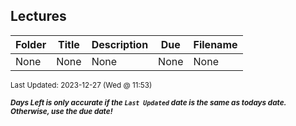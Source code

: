 ## Lectures

| Folder | Title | Description | Due | Filename |
|-----|-----|-----|-----|-----|
| None | None | None | None | None |

<sup>Last Updated: 2023-12-27 (Wed @ 11:53)</sup> 

<sup>***Days Left is only accurate if the `Last Updated` date is the same as todays date. Otherwise, use the due date!***</sup> 